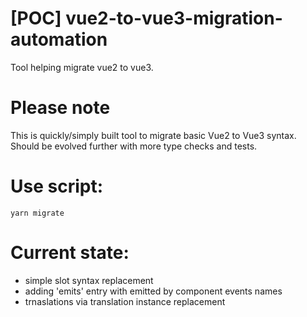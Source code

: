 # [POC] vue2-to-vue3-migration-automation
Tool helping migrate vue2 to vue3.

# Please note
This is quickly/simply built tool to migrate basic Vue2 to Vue3 syntax. Should be evolved further with more type checks and tests.

# Use script:
`yarn migrate`

# Current state:
- simple slot syntax replacement
- adding 'emits' entry with emitted by component events names
- trnaslations via translation instance replacement
